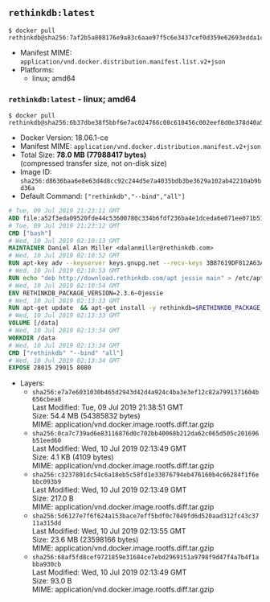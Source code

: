 ## `rethinkdb:latest`

```console
$ docker pull rethinkdb@sha256:7af2b5a808176e9a83c6aae97f5c6e3437cef0d359e62693edda1cff5d364af4
```

-	Manifest MIME: `application/vnd.docker.distribution.manifest.list.v2+json`
-	Platforms:
	-	linux; amd64

### `rethinkdb:latest` - linux; amd64

```console
$ docker pull rethinkdb@sha256:6b37dbe38f5bbf6e7ac024766c08c610456c002eef8d0e378d40a5d48c0f7900
```

-	Docker Version: 18.06.1-ce
-	Manifest MIME: `application/vnd.docker.distribution.manifest.v2+json`
-	Total Size: **78.0 MB (77988417 bytes)**  
	(compressed transfer size, not on-disk size)
-	Image ID: `sha256:d8636baa6e8e63d4d8cc92c244d5e7a4035bdb3be3629a102ab42210ab9bd36a`
-	Default Command: `["rethinkdb","--bind","all"]`

```dockerfile
# Tue, 09 Jul 2019 21:23:11 GMT
ADD file:a52f3eda09520fde44c53600780c334b6fdf236ba4e1dceda6e071ee071b51ae in / 
# Tue, 09 Jul 2019 21:23:12 GMT
CMD ["bash"]
# Wed, 10 Jul 2019 02:10:13 GMT
MAINTAINER Daniel Alan Miller <dalanmiller@rethinkdb.com>
# Wed, 10 Jul 2019 02:10:52 GMT
RUN apt-key adv --keyserver keys.gnupg.net --recv-keys 3B87619DF812A63A8C1005C30742918E5C8DA04A
# Wed, 10 Jul 2019 02:10:53 GMT
RUN echo "deb http://download.rethinkdb.com/apt jessie main" > /etc/apt/sources.list.d/rethinkdb.list
# Wed, 10 Jul 2019 02:10:54 GMT
ENV RETHINKDB_PACKAGE_VERSION=2.3.6~0jessie
# Wed, 10 Jul 2019 02:13:33 GMT
RUN apt-get update 	&& apt-get install -y rethinkdb=$RETHINKDB_PACKAGE_VERSION 	&& rm -rf /var/lib/apt/lists/*
# Wed, 10 Jul 2019 02:13:33 GMT
VOLUME [/data]
# Wed, 10 Jul 2019 02:13:34 GMT
WORKDIR /data
# Wed, 10 Jul 2019 02:13:34 GMT
CMD ["rethinkdb" "--bind" "all"]
# Wed, 10 Jul 2019 02:13:34 GMT
EXPOSE 28015 29015 8080
```

-	Layers:
	-	`sha256:e7a7e6031030b465d2943d42d4a924c4ba3e3ef12c82a7991371604b656cbea8`  
		Last Modified: Tue, 09 Jul 2019 21:38:51 GMT  
		Size: 54.4 MB (54385832 bytes)  
		MIME: application/vnd.docker.image.rootfs.diff.tar.gzip
	-	`sha256:0ca7c739ad6e83116876d0c702bb40068b212da62c065d505c201696b51eed60`  
		Last Modified: Wed, 10 Jul 2019 02:13:49 GMT  
		Size: 4.1 KB (4109 bytes)  
		MIME: application/vnd.docker.image.rootfs.diff.tar.gzip
	-	`sha256:c3237801dc54c6a18eb5c58fd1e33876794eb476160b4c66284f1f6ebbc093b9`  
		Last Modified: Wed, 10 Jul 2019 02:13:49 GMT  
		Size: 217.0 B  
		MIME: application/vnd.docker.image.rootfs.diff.tar.gzip
	-	`sha256:5d6127e7f6f624a153bace7eff5bdf0c7049fd6d520aad312fc43c3711a315dd`  
		Last Modified: Wed, 10 Jul 2019 02:13:55 GMT  
		Size: 23.6 MB (23598166 bytes)  
		MIME: application/vnd.docker.image.rootfs.diff.tar.gzip
	-	`sha256:68af5fd8cef9721859e31684ce7ebd2969151a9798f9d47f4a7b4f1abba930cb`  
		Last Modified: Wed, 10 Jul 2019 02:13:49 GMT  
		Size: 93.0 B  
		MIME: application/vnd.docker.image.rootfs.diff.tar.gzip
